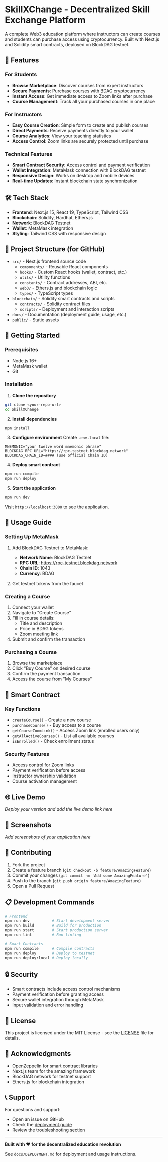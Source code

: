 # SkillXChange - Decentralized Skill Exchange Platform

A complete Web3 education platform where instructors can create courses and students can purchase access using cryptocurrency. Built with Next.js and Solidity smart contracts, deployed on BlockDAG testnet.

## 🚀 Features

### For Students
- **Browse Marketplace**: Discover courses from expert instructors
- **Secure Payments**: Purchase courses with BDAG cryptocurrency
- **Instant Access**: Get immediate access to Zoom links after purchase
- **Course Management**: Track all your purchased courses in one place

### For Instructors
- **Easy Course Creation**: Simple form to create and publish courses
- **Direct Payments**: Receive payments directly to your wallet
- **Course Analytics**: View your teaching statistics
- **Access Control**: Zoom links are securely protected until purchase

### Technical Features
- **Smart Contract Security**: Access control and payment verification
- **Wallet Integration**: MetaMask connection with BlockDAG testnet
- **Responsive Design**: Works on desktop and mobile devices
- **Real-time Updates**: Instant blockchain state synchronization

## 🛠 Tech Stack

- **Frontend**: Next.js 15, React 19, TypeScript, Tailwind CSS
- **Blockchain**: Solidity, Hardhat, Ethers.js
- **Network**: BlockDAG Testnet
- **Wallet**: MetaMask integration
- **Styling**: Tailwind CSS with responsive design

## 📁 Project Structure (for GitHub)

- `src/` - Next.js frontend source code
  - `components/` - Reusable React components
  - `hooks/` - Custom React hooks (wallet, contract, etc.)
  - `utils/` - Utility functions
  - `constants/` - Contract addresses, ABI, etc.
  - `web3/` - Ethers.js and blockchain logic
  - `types/` - TypeScript types
- `blockchain/` - Solidity smart contracts and scripts
  - `contracts/` - Solidity contract files
  - `scripts/` - Deployment and interaction scripts
- `docs/` - Documentation (deployment guide, usage, etc.)
- `public/` - Static assets

## 🎯 Getting Started

### Prerequisites
- Node.js 16+
- MetaMask wallet
- Git

### Installation

1. **Clone the repository**
```bash
git clone <your-repo-url>
cd SkillXChange
```

2. **Install dependencies**
```bash
npm install
```

3. **Configure environment**
Create `.env.local` file:
```env
MNEMONIC="your twelve word mnemonic phrase"
BLOCKDAG_RPC_URL="https://rpc-testnet.blockdag.network"
BLOCKDAG_CHAIN_ID=#### (use official Chain ID)
```

4. **Deploy smart contract**
```bash
npm run compile
npm run deploy
```

5. **Start the application**
```bash
npm run dev
```

Visit `http://localhost:3000` to see the application.

## 📖 Usage Guide

### Setting Up MetaMask

1. Add BlockDAG Testnet to MetaMask:
   - **Network Name**: BlockDAG Testnet
   - **RPC URL**: https://rpc-testnet.blockdag.network
   - **Chain ID**: 1043
   - **Currency**: BDAG

2. Get testnet tokens from the faucet

### Creating a Course

1. Connect your wallet
2. Navigate to "Create Course"
3. Fill in course details:
   - Title and description
   - Price in BDAG tokens
   - Zoom meeting link
4. Submit and confirm the transaction

### Purchasing a Course

1. Browse the marketplace
2. Click "Buy Course" on desired course
3. Confirm the payment transaction
4. Access the course from "My Courses"

## 🔧 Smart Contract

### Key Functions

- `createCourse()` - Create a new course
- `purchaseCourse()` - Buy access to a course  
- `getCourseZoomLink()` - Access Zoom link (enrolled users only)
- `getAllActiveCourses()` - List all available courses
- `isEnrolled()` - Check enrollment status

### Security Features

- Access control for Zoom links
- Payment verification before access
- Instructor ownership validation
- Course activation management

## 🌐 Live Demo

*Deploy your version and add the live demo link here*

## 📱 Screenshots

*Add screenshots of your application here*

## 🤝 Contributing

1. Fork the project
2. Create a feature branch (`git checkout -b feature/AmazingFeature`)
3. Commit your changes (`git commit -m 'Add some AmazingFeature'`)
4. Push to the branch (`git push origin feature/AmazingFeature`)
5. Open a Pull Request

## 📋 Development Commands

```bash
# Frontend
npm run dev          # Start development server
npm run build        # Build for production
npm run start        # Start production server
npm run lint         # Run linting

# Smart Contracts  
npm run compile      # Compile contracts
npm run deploy       # Deploy to testnet
npm run deploy:local # Deploy locally
```

## 🔒 Security

- Smart contracts include access control mechanisms
- Payment verification before granting access
- Secure wallet integration through MetaMask
- Input validation and error handling

## 📄 License

This project is licensed under the MIT License - see the [LICENSE](LICENSE) file for details.

## 🙏 Acknowledgments

- OpenZeppelin for smart contract libraries
- Next.js team for the amazing framework
- BlockDAG network for testnet support
- Ethers.js for blockchain integration

## 📞 Support

For questions and support:
- Open an issue on GitHub
- Check the [deployment guide](docs/DEPLOYMENT.md)
- Review the troubleshooting section

---

**Built with ❤️ for the decentralized education revolution**

See `docs/DEPLOYMENT.md` for deployment and usage instructions.
